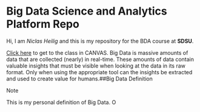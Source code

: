 # Big Data Science and Analytics Platform Repo

Hi, I am _Niclas Heilig_ and this is my repository for the BDA course at **SDSU**.

[Click here](https://sdsu.instructure.com/courses/141078) to get to the class in CANVAS.
Big Data is massive amounts of data that are collected (nearly) in real-time. These amounts of data contain valuable insights that must be visible when looking at the data in its raw format. Only when using the appropriate tool can the insights be extracted and used to create value for humans.##Big Data Definition
> [!NOTE]
> This is my personal definition of Big Data. O
